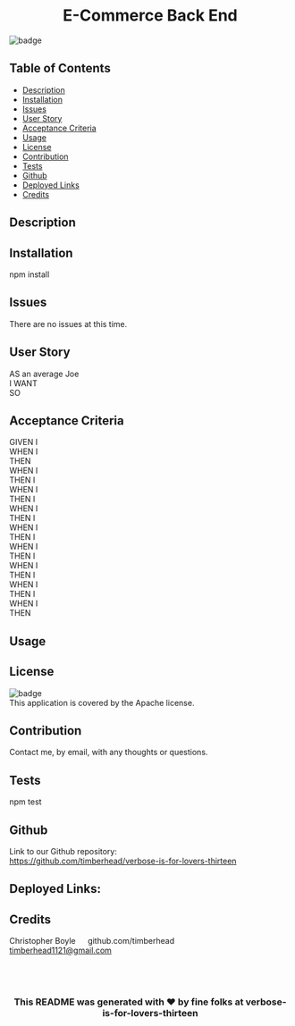 



<h1 align="center">E-Commerce Back End</h1>
  
![badge](https://img.shields.io/badge/license-Apache-blue)<br/>
## Table of Contents
- [Description](#description)
- [Installation](#installation)
- [Issues](#issues)
- [User Story](#user_story)
- [Acceptance Criteria](#acceptance_criteria)
- [Usage](#usage)
- [License](#license)
- [Contribution](#contribution)
- [Tests](#tests)
- [Github](#github)
- [Deployed Links](#deployed_links)
- [Credits](#name#github#email)

## Description



## Installation

npm install

## Issues

There are no issues at this time.

## User Story

AS an average Joe
<br/>
I WANT
<br/>
SO
<br/>

## Acceptance Criteria

GIVEN I
<br/>
WHEN I
<br/>
THEN 
<br/>
WHEN I
<br/>
THEN I
<br/>
WHEN I
<br/>
THEN I
<br/>
WHEN I
<br/>
THEN I
<br/>
WHEN I
<br/>
THEN I
<br/>
WHEN I
<br/>
THEN I
<br/>
WHEN I
<br/>
THEN I
<br/>
WHEN I
<br/>
THEN I
<br/>
WHEN I
<br/>
THEN

## Usage



## License

![badge](https://img.shields.io/badge/license-Apache-blue)
<br />
This application is covered by the Apache license.

## Contribution

Contact me, by email, with any thoughts or questions.

## Tests

npm test

## Github

Link to our Github repository:
<br/>
https://github.com/timberhead/verbose-is-for-lovers-thirteen

## Deployed Links:





## Credits


Christopher Boyle&nbsp;&nbsp;&emsp;github.com/timberhead&nbsp;&nbsp;&nbsp;&emsp;&emsp;&emsp;timberhead1121@gmail.com
<br/>
<br/>
<br/>
<br/>

<h3 align="center">This README was generated with ❤️ by fine folks at verbose-is-for-lovers-thirteen</h3>
